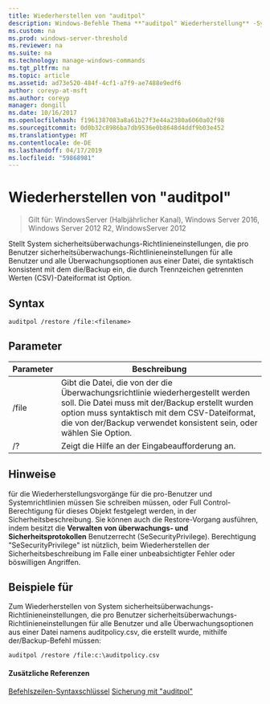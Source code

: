 ```yaml
---
title: Wiederherstellen von "auditpol"
description: Windows-Befehle Thema **"auditpol" Wiederherstellung** -System sicherheitsüberwachungs-Richtlinieneinstellungen, die pro Benutzer sicherheitsüberwachungs-Richtlinieneinstellungen für alle Benutzer und alle Überwachungsoptionen aus einer Datei, die syntaktisch konsistent mit der durch Trennzeichen getrennte ist wiederhergestellt Werten (CSV)-Dateiformat, die von der/Backup Option.
ms.custom: na
ms.prod: windows-server-threshold
ms.reviewer: na
ms.suite: na
ms.technology: manage-windows-commands
ms.tgt_pltfrm: na
ms.topic: article
ms.assetid: ad73e520-484f-4cf1-a7f9-ae7488e9edf6
author: coreyp-at-msft
ms.author: coreyp
manager: dongill
ms.date: 10/16/2017
ms.openlocfilehash: f1961387083a8a61b27f3e44a2380a6060a02f98
ms.sourcegitcommit: 0d0b32c8986ba7db9536e0b8648d4ddf9b03e452
ms.translationtype: MT
ms.contentlocale: de-DE
ms.lasthandoff: 04/17/2019
ms.locfileid: "59868981"
---
```

# <a name="auditpol-restore"></a>Wiederherstellen von "auditpol"

>Gilt für: WindowsServer (Halbjährlicher Kanal), Windows Server 2016, Windows Server 2012 R2, WindowsServer 2012

Stellt System sicherheitsüberwachungs-Richtlinieneinstellungen, die pro Benutzer sicherheitsüberwachungs-Richtlinieneinstellungen für alle Benutzer und alle Überwachungsoptionen aus einer Datei, die syntaktisch konsistent mit dem die/Backup ein, die durch Trennzeichen getrennten Werten (CSV)-Dateiformat ist Option.

## <a name="syntax"></a>Syntax
```
auditpol /restore /file:<filename>
```
## <a name="parameters"></a>Parameter
|Parameter|Beschreibung|
|-------|--------|
|/file|Gibt die Datei, die von der die Überwachungsrichtlinie wiederhergestellt werden soll. Die Datei muss mit der/Backup erstellt wurden option muss syntaktisch mit dem CSV-Dateiformat, die von der/Backup verwendet konsistent sein, oder wählen Sie Option.|
|/?|Zeigt die Hilfe an der Eingabeaufforderung an.|
## <a name="remarks"></a>Hinweise
für die Wiederherstellungsvorgänge für die pro-Benutzer und Systemrichtlinien müssen Sie schreiben müssen, oder Full Control-Berechtigung für dieses Objekt festgelegt werden, in der Sicherheitsbeschreibung. Sie können auch die Restore-Vorgang ausführen, indem besitzt die **Verwalten von überwachungs- und Sicherheitsprotokollen** Benutzerrecht (SeSecurityPrivilege). Berechtigung "SeSecurityPrivilege" ist nützlich, beim Wiederherstellen der Sicherheitsbeschreibung im Falle einer unbeabsichtigter Fehler oder böswilligen Angriffen.
## <a name="BKMK_examples"></a>Beispiele für
Zum Wiederherstellen von System sicherheitsüberwachungs-Richtlinieneinstellungen, die pro Benutzer sicherheitsüberwachungs-Richtlinieneinstellungen für alle Benutzer und alle Überwachungsoptionen aus einer Datei namens auditpolicy.csv, die erstellt wurde, mithilfe der/Backup-Befehl müssen:
```
auditpol /restore /file:c:\auditpolicy.csv
```
#### <a name="additional-references"></a>Zusätzliche Referenzen
[Befehlszeilen-Syntaxschlüssel](command-line-syntax-key.md)
[Sicherung mit "auditpol"](auditpol-backup.md)
